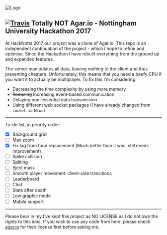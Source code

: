 ![Logo](https://github.com/jauntum/TotallyNotAgario/blob/master/public/images/TNA.png "Logo")

## [![Travis](https://travis-ci.org/jauntum/TotallyNotAgario.svg)](https://travis-ci.org/jauntum/TotallyNotAgario) Totally NOT Agar.io - Nottingham University Hackathon 2017

At HackNotts 2017 our project was a clone of Agar.io.
This repo is an independent continuation of the project - which I hope to refine and optimise.
Since the Hackathon I have rebuilt everything from the ground up and expanded features.

The server manipulates all data, leaving nothing to the client and thus preventing cheaters. 
Unfortunately, this means that you need a beefy CPU if you want it to actually be multiplayer.
To fix this I'm considering:
- Decreasing the time complexity by using more memory
- ~~Reducing~~ Increasing event-based communication
- Delaying non-essential data transmission
- Using different web socket packages (I have already changed from `socket.io` to `ws`)

----
To-do list, in priority order:
- [x] Background grid
- [ ] Max zoom
- [x] Fix lag from food replacement (Much better than it was, still needs improvement)
- [ ] Spike collision
- [ ] Spliting
- [ ] Eject mass
- [ ] Smooth player movement: client-side transitions
- [ ] Leaderboard
- [ ] Chat
- [ ] Stats after death
- [ ] Low graphic mode
- [ ] Mobile support

----

Please bear in my I've kept this project as NO LICENSE as I do not own the rights to this idea. 
If you wish to use any code from here, please check [agar.io](http://agar.io) for their license first before asking me. 
